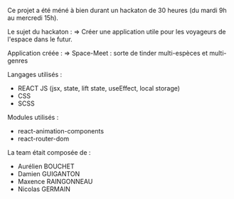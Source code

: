 Ce projet a été méné à bien durant un hackaton de 30 heures (du mardi 9h au mercredi 15h).

Le sujet du hackaton :
=> Créer une application utile pour les voyageurs de l'espace dans le futur.

Application créée :
=> Space-Meet : sorte de tinder multi-espèces et multi-genres

Langages utilisés :

- REACT JS (jsx, state, lift state, useEffect, local storage)
- CSS
- SCSS

Modules utilisés :

- react-animation-components
- react-router-dom

La team était composée de :

- Aurélien BOUCHET
- Damien GUIGANTON
- Maxence RAINGONNEAU
- Nicolas GERMAIN
